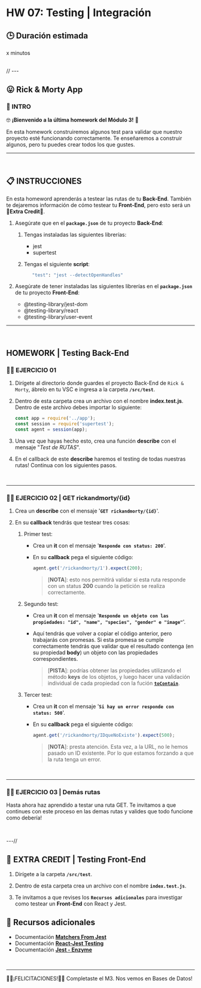 # HW 07: Testing | Integración

## **🕒 Duración estimada**

x minutos

<br />
//
---

## **😛 Rick & Morty App**

### **📌 INTRO**

🤓 **¡Bienvenido a la última homework del Módulo 3!** 🥳

En esta homework construiremos algunos test para validar que nuestro proyecto esté funcionando correctamente. Te enseñaremos a construir algunos, pero tu puedes crear todos los que gustes.

---

<br />

## **📋 INSTRUCCIONES**

En esta homeword aprenderás a testear las rutas de tu **Back-End**. También te dejaremos información de cómo testear tu **Front-End**, pero esto será un **💪Extra Credit💪**.

1. Asegúrate que en el **`package.json`** de tu proyecto **Back-End**:

   1. Tengas instaladas las siguientes librerías:

      -  jest
      -  supertest

   2. Tengas el siguiente **script**:

      ```bash
         "test": "jest --detectOpenHandles"
      ```

1. Asegúrate de tener instaladas las siguientes librerías en el **`package.json`** de tu proyecto **Front-End**:
   -  @testing-library/jest-dom
   -  @testing-library/react
   -  @testing-library/user-event

---

<br />

## **HOMEWORK | Testing Back-End**

### **👩‍💻 EJERCICIO 01**

1. Dirígete al directorio donde guardes el proyecto Back-End de `Rick & Morty`, ábrelo en tu VSC e ingresa a la carpeta **`/src/test`**.

2. Dentro de esta carpeta crea un archivo con el nombre **index.test.js**. Dentro de este archivo debes importar lo siguiente:

   ```javascript
   const app = require('../app');
   const session = require('supertest');
   const agent = session(app);
   ```

3. Una vez que hayas hecho esto, crea una función **describe** con el mensaje "_Test de RUTAS_".

4. En el callback de este **describe** haremos el testing de todas nuestras rutas! Continua con los siguientes pasos.

<br />

---

### **👩‍💻 EJERCICIO 02 | GET rickandmorty/{id}**

1. Crea un **describe** con el mensaje '**`GET rickandmorty/{id}`**'.

2. En su **callback** tendrás que testear tres cosas:

   1. Primer test:

      -  Crea un **it** con el mensaje '**`Responde con status: 200`**'.

      -  En su **callback** pega el siguiente código:

         ```javascript
         agent.get('/rickandmorty/1').expect(200);
         ```

         > [**NOTA**]: esto nos permitirá validar si esta ruta responde con un status **200** cuando la petición se realiza correctamente.

   2. Segundo test:

      -  Crea un **it** con el mensaje '**`Responde un objeto con las propiedades: "id", "name", "species", "gender" e "image"`**'.

      -  Aquí tendrás que volver a copiar el código anterior, pero trabajarás con promesas. Si esta promesa se cumple correctamente tendrás que validar que el resultado contenga (en su propiedad **body**) un objeto con las propiedades correspondientes.

         > [**PISTA**]: podrías obtener las propiedades utilizando el método **keys** de los objetos, y luego hacer una validación individual de cada propiedad con la fución [**`toContain`**](https://jestjs.io/docs/using-matchers#arrays-and-iterables).

   3. Tercer test:

      -  Crea un **it** con el mensaje '**`Si hay un error responde con status: 500`**'.

      -  En su **callback** pega el siguiente código:

         ```javascript
         agent.get('/rickandmorty/IDqueNoExiste').expect(500);
         ```

         > [**NOTA**]: presta atención. Esta vez, a la URL, no le hemos pasado un ID existente. Por lo que estamos forzando a que la ruta tenga un error.

<br />

---

### **👩‍💻 EJERCICIO 03 | Demás rutas**

Hasta ahora haz aprendido a testar una ruta GET. Te invitamos a que continues con este proceso en las demas rutas y valides que todo funcione como debería!

<br />

---//

## **💪 EXTRA CREDIT | Testing Front-End**

1. Dirígete a la carpeta **`/src/test`**.

2. Dentro de esta carpeta crea un archivo con el nombre **`index.test.js`**.

3. Te invitamos a que revises los **`Recursos adicionales`** para investigar como testear un **Front-End** con React y Jest.

## **🔎 Recursos adicionales**

-  Documentación [**Matchers From Jest**](https://jestjs.io/docs/using-matchers)
-  Documentación [**React-Jest Testing**](https://testing-library.com/docs/react-testing-library/intro/)
-  Documentación [**Jest - Enzyme**](https://enzymejs.github.io/enzyme/docs/guides/jest.html)

</br >

---

🚀🥳¡FELICITACIONES!🚀🥳 Completaste el M3. Nos vemos en Bases de Datos!
